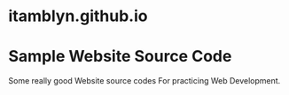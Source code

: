 # itamblyn.github.io
# Sample Website Source Code

Some really good Website source codes
For practicing Web Development.
